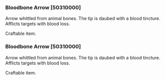 ### Bloodbone Arrow [50310000]

Arrow whittled from animal bones. The tip is daubed with a blood tincture. Afflicts targets with blood loss.

Craftable item.### Bloodbone Arrow [50310000]

Arrow whittled from animal bones. The tip is daubed with a blood tincture. Afflicts targets with blood loss.

Craftable item.